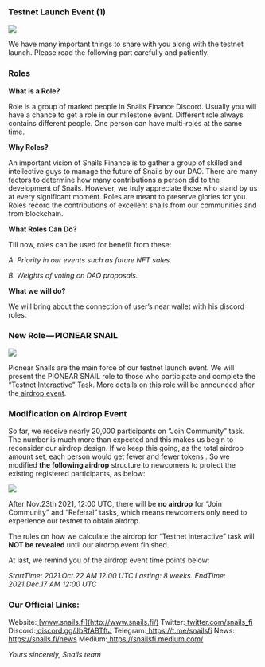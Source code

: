 ### Testnet Launch Event (1)

![](testnet-1-banner.png)

We have many important things to share with you along with the testnet launch. Please read the following part carefully and patiently.
<!--truncate-->

### **Roles**
**What is a Role?**

Role is a group of marked people in Snails Finance Discord. Usually you will have a chance to get a role in our milestone event. Different role always contains different people. One person can have multi-roles at the same time.

**Why Roles?**

An important vision of Snails Finance is to gather a group of skilled and intellective guys to manage the future of Snails by our DAO. There are many factors to determine how many contributions a person did to the development of Snails. However, we truly appreciate those who stand by us at every significant moment. Roles are meant to preserve glories for you. Roles record the contributions of excellent snails from our communities and from blockchain.

**What Roles Can Do?**

Till now, roles can be used for benefit from these:

*A. Priority in our events such as future NFT sales.*

*B. Weights of voting on DAO proposals.*

**What we will do?**

We will bring about the connection of user’s near wallet with his discord roles.
### **New Role — PIONEAR SNAIL**
![](pionear.png)

Pionear Snails are the main force of our testnet launch event. We will present the PIONEAR SNAIL role to those who participate and complete the “Testnet Interactive” Task. More details on this role will be announced after the[ ](https://snails.fi/news/snails-recent-roadmap-and-airdrop-event)[airdrop event](https://snails.fi/news/Snails-Recent-Roadmap-and-Airdrop-Event).
### **Modification on Airdrop Event**
So far, we receive nearly 20,000 participants on “Join Community” task. The number is much more than expected and this makes us begin to reconsider our airdrop design. If we keep this going, as the total airdrop amount set, each person would get fewer and fewer tokens . So we modified **the following airdrop** structure to newcomers to protect the existing registered participants, as below:

![](testnet-chart.png)

After Nov.23th 2021, 12:00 UTC, there will be **no airdrop** for “Join Community” and “Referral” tasks, which means newcomers only need to experience our testnet to obtain airdrop.

The rules on how we calculate the airdrop for “Testnet interactive” task will **NOT be revealed** until our airdrop event finished.

At last, we remind you of the airdrop event time points below:

*StartTime: 2021.Oct.22 AM 12:00 UTC*
*Lasting: 8 weeks.*
*EndTime: 2021.Dec.17 AM 12:00 UTC*
### **Our Official Links:**
Website:[ ](http://www.snails.fi/)[www.snails.fi](http://www.snails.fi/)
Twitter:[ ](https://twitter.com/snails_fi)[twitter.com/snails_fi](https://twitter.com/snails_fi)
Discord:[ ](http://discord.gg/JbRfABTftJ)[discord.gg/JbRfABTftJ](http://discord.gg/JbRfABTftJ)
Telegram:[ ](https://t.me/snailsfi)<https://t.me/snailsfi>
News:[ ](https://snails.fi/news)<https://snails.fi/news>
Medium:[ ](https://snailsfi.medium.com/)<https://snailsfi.medium.com/>

*Yours sincerely,*
*Snails team*


